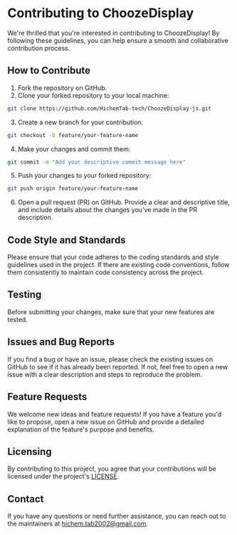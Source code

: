 # Contributing to ChoozeDisplay

We're thrilled that you're interested in contributing to ChoozeDisplay! By following these guidelines, you can help ensure a smooth and collaborative contribution process.

## How to Contribute

1. Fork the repository on GitHub.
2. Clone your forked repository to your local machine:

```bash
git clone https://github.com/HichemTab-tech/ChoozeDisplay-js.git
```

3. Create a new branch for your contribution:

```bash
git checkout -b feature/your-feature-name
```

4. Make your changes and commit them:

```bash
git commit -m "Add your descriptive commit message here"
```

5. Push your changes to your forked repository:

```bash
git push origin feature/your-feature-name
```

6. Open a pull request (PR) on GitHub. Provide a clear and descriptive title, and include details about the changes you've made in the PR description.

## Code Style and Standards

Please ensure that your code adheres to the coding standards and style guidelines used in the project. If there are existing code conventions, follow them consistently to maintain code consistency across the project.

## Testing

Before submitting your changes, make sure that your new features are tested.

## Issues and Bug Reports

If you find a bug or have an issue, please check the existing issues on GitHub to see if it has already been reported. If not, feel free to open a new issue with a clear description and steps to reproduce the problem.

## Feature Requests

We welcome new ideas and feature requests! If you have a feature you'd like to propose, open a new issue on GitHub and provide a detailed explanation of the feature's purpose and benefits.

## Licensing

By contributing to this project, you agree that your contributions will be licensed under the project's [LICENSE](https://github.com/HichemTab-tech/ChoozeDisplay-js/blob/master/LICENSE).

## Contact

If you have any questions or need further assistance, you can reach out to the maintainers at hichem.tab2002@gmail.com.
